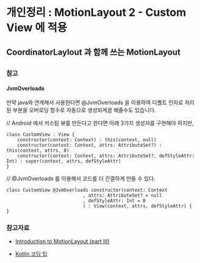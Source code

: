 # 개인정리 : MotionLayout 2 - Custom View 에 적용 

## CoordinatorLaylout 과 함께 쓰는 MotionLayout

##


### 참고 
#### JvmOverloads 
만약 java와 연계해서 사용한다면 @JvmOverloads 을 이용하여 디폴트 인자로 처리된 부분을 오버로딩 함수로 자동으로 생성되게끔 해줄수도 있습니다.<br>

// Android 에서 커스텀 뷰를 만든다고 한다면 아래 3가지 생성자를 구현해야 하지만,
```
class CustomView : View {
    constructor(context: Context) : this(context, null)
    constructor(context: Context, attrs: AttributeSet?) : this(context, attrs, 0)
    constructor(context: Context, attrs: AttributeSet?, defStyleAttr: Int) : super(context, attrs, defStyleAttr)
}
```
// @JvmOverloads 를 이용해서 코드를 더 간결하게 만들 수 있다.
```
class CustomView @JvmOverloads constructor(context: Context
                            , attrs: AttributeSet? = null
                            , defStyleAttr: Int = 0
                            ) : View(context, attrs, defStyleAttr) {
}
```
### 참고자료 
- [Introduction to MotionLayout (part III)](https://medium.com/google-developers/introduction-to-motionlayout-part-iii-47cd64d51a5)

- [Kotlin 코딩 팁](https://cchcc.github.io/blog/Kotlin-%EC%BD%94%EB%94%A9-%ED%8C%81/)
